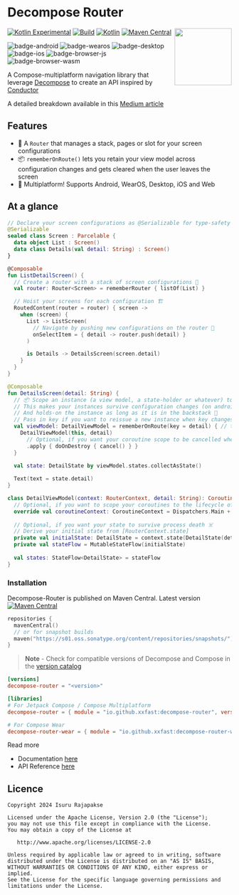
# Decompose Router

<picture>
  <source media="(prefers-color-scheme: dark)" srcset="https://user-images.githubusercontent.com/13775137/236108051-73a54cd2-839a-4113-a8c0-25eeaad6b673.svg">
  <source media="(prefers-color-scheme: light)" srcset="https://user-images.githubusercontent.com/13775137/236108679-0ed87db8-fc1e-4f23-bcf7-3c10eeedc82a.svg">
  <img src="https://user-images.githubusercontent.com/13775137/236108679-0ed87db8-fc1e-4f23-bcf7-3c10eeedc82a.svg" height="128" align="right"> 
</picture>

[![Kotlin Experimental](https://kotl.in/badges/experimental.svg)](https://kotlinlang.org/docs/components-stability.html)
[![Build](https://github.com/xxfast/Decompose-Router/actions/workflows/build.yml/badge.svg)](https://github.com/xxfast/Decompose-Router/actions/workflows/build.yml)
[![Kotlin](https://img.shields.io/badge/Kotlin-2.0.0-blue.svg?style=flat&logo=kotlin)](https://kotlinlang.org)
[![Maven Central](https://img.shields.io/maven-central/v/io.github.xxfast/decompose-router?color=blue)](https://search.maven.org/search?q=g:io.github.xxfast)

![badge-android](http://img.shields.io/badge/platform-android-6EDB8D.svg?style=flat)
![badge-wearos](http://img.shields.io/badge/platform-wearos-8ECDA0.svg?style=flat)
![badge-desktop](http://img.shields.io/badge/platform-desktop-4D76CD.svg?style=flat)
![badge-ios](http://img.shields.io/badge/platform-ios-EAEAEA.svg?style=flat)
![badge-browser-js](https://img.shields.io/badge/platform-js-F8DB5D.svg?style=flat)
![badge-browser-wasm](https://img.shields.io/badge/platform-wasm-F8DB5D.svg?style=flat)

A Compose-multiplatform navigation library that leverage [Decompose](https://github.com/arkivanov/Decompose) to create an API inspired by [Conductor](https://github.com/bluelinelabs/Conductor)

A detailed breakdown available in this [Medium article](https://proandroiddev.com/diy-compose-multiplatform-navigation-with-decompose-94ac8126e6b5)

## Features
- 🚏 A `Router` that manages a stack, pages or slot for your screen configurations
- 📦 `rememberOnRoute()` lets you retain your view model across configuration changes and gets cleared when the user leaves the screen
- 🚉 Multiplatform! Supports Android, WearOS, Desktop, iOS and Web

## At a glance


```kotlin
// Declare your screen configurations as @Serializable for type-safety
@Serializable
sealed class Screen : Parcelable {
  data object List : Screen()
  data class Details(val detail: String) : Screen()
}

@Composable
fun ListDetailScreen() {
  // Create a router with a stack of screen configurations 🚏
  val router: Router<Screen> = rememberRouter { listOf(List) }

  // Hoist your screens for each configuration 🏗️
  RoutedContent(router = router) { screen ->
    when (screen) {
      List -> ListScreen(
        // Navigate by pushing new configurations on the router 🧭
        onSelectItem = { detail -> router.push(detail) }
      )

      is Details -> DetailsScreen(screen.detail)
    }
  }
}

@Composable
fun DetailsScreen(detail: String) {
  // 📦 Scope an instance (a view model, a state-holder or whatever) to a route with [rememberOnRoute] 
  // This makes your instances survive configuration changes (on android) 🔁
  // And holds-on the instance as long as it is in the backstack 🔗
  // Pass in key if you want to reissue a new instance when key changes 🔑 (optional) 
  val viewModel: DetailViewModel = rememberOnRoute(key = detail) { // this: RouterContext 
    DetailViewModel(this, detail)
      // Optional, if you want your coroutine scope to be cancelled when the screen is removed from the backstack
      .apply { doOnDestroy { cancel() } }      
  }

  val state: DetailState by viewModel.states.collectAsState()
  
  Text(text = state.detail)
}

class DetailViewModel(context: RouterContext, detail: String): CoroutineScope {
  // Optional, if you want to scope your coroutines to the lifecycle of this screen
  override val coroutineContext: CoroutineContext = Dispatchers.Main + SupervisorJob()
  
  // Optional, if you want your state to survive process death ☠️ 
  // Derive your initial state from [RouterContext.state] 
  private val initialState: DetailState = context.state(DetailState(detail)) { states.value }
  private val stateFlow = MutableStateFlow(initialState)
  
  val states: StateFlow<DetailState> = stateFlow
}
```

### Installation

Decompose-Router is published on Maven Central. Latest version [![Maven Central](https://img.shields.io/maven-central/v/io.github.xxfast/decompose-router?color=blue)](https://search.maven.org/search?q=g:io.github.xxfast)
```kotlin
repositories { 
  mavenCentral()
  // or for snapshot builds
  maven("https://s01.oss.sonatype.org/content/repositories/snapshots/")
}
```

> **Note** - Check for compatible versions of Decompose and Compose in the [version catalog](gradle/libs.versions.toml)

```toml
[versions]
decompose-router = "<version>"

[libraries]
# For Jetpack Compose / Compose Multiplatform
decompose-router = { module = "io.github.xxfast:decompose-router", version.ref = "decompose-router" }

# For Compose Wear
decompose-router-wear = { module = "io.github.xxfast:decompose-router-wear", version.ref = "decompose-router" }
```

Read more
 - Documentation [here](https://xxfast.github.io/Decompose-Router/)
 - API Reference [here](https://xxfast.github.io/Decompose-Router//docs/)

## Licence

    Copyright 2024 Isuru Rajapakse

    Licensed under the Apache License, Version 2.0 (the "License");
    you may not use this file except in compliance with the License.
    You may obtain a copy of the License at

       http://www.apache.org/licenses/LICENSE-2.0

    Unless required by applicable law or agreed to in writing, software
    distributed under the License is distributed on an "AS IS" BASIS,
    WITHOUT WARRANTIES OR CONDITIONS OF ANY KIND, either express or implied.
    See the License for the specific language governing permissions and
    limitations under the License.
